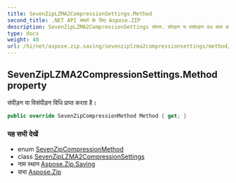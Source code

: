 ```yaml
---
title: SevenZipLZMA2CompressionSettings.Method
second_title: .NET API संदर्भ के लिए Aspose.ZIP
description: SevenZipLZMA2CompressionSettings संपत्त. संपड़न य वसंपड़न वध प्रप्त करत है
type: docs
weight: 40
url: /hi/net/aspose.zip.saving/sevenziplzma2compressionsettings/method/
---
```

## SevenZipLZMA2CompressionSettings.Method property

संपीड़न या विसंपीड़न विधि प्राप्त करता है।

```csharp
public override SevenZipCompressionMethod Method { get; }
```

### यह सभी देखें

* enum [SevenZipCompressionMethod](../../sevenzipcompressionmethod/)
* class [SevenZipLZMA2CompressionSettings](../)
* नाम स्थान [Aspose.Zip.Saving](../../sevenziplzma2compressionsettings/)
* सभा [Aspose.Zip](../../../)


